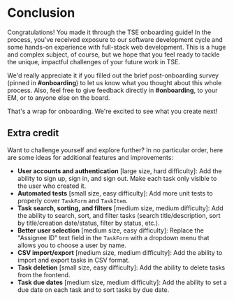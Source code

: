 # Conclusion

Congratulations! You made it through the TSE onboarding guide! In the process, you've received exposure to our software development cycle and some hands-on experience with full-stack web development. This is a huge and complex subject, of course, but we hope that you feel ready to tackle the unique, impactful challenges of your future work in TSE.

We'd really appreciate it if you filled out the brief post-onboarding survey (pinned in **#onboarding**) to let us know what you thought about this whole process. Also, feel free to give feedback directly in **#onboarding**, to your EM, or to anyone else on the board.

That's a wrap for onboarding. We're excited to see what you create next!

## Extra credit

Want to challenge yourself and explore further? In no particular order, here are some ideas for additional features and improvements:

- **User accounts and authentication** [large size, hard difficulty]: Add the ability to sign up, sign in, and sign out. Make each task only visible to the user who created it.
- **Automated tests** [small size, easy difficulty]: Add more unit tests to properly cover `TaskForm` and `TaskItem`.
- **Task search, sorting, and filters** [medium size, medium difficulty]: Add the ability to search, sort, and filter tasks (search title/description, sort by title/creation date/status, filter by status, etc.).
- **Better user selection** [medium size, easy difficulty]: Replace the "Assignee ID" text field in the `TaskForm` with a dropdown menu that allows you to choose a user by name.
- **CSV import/export** [medium size, medium difficulty]: Add the ability to import and export tasks in CSV format.
- **Task deletion** [small size, easy difficulty]: Add the ability to delete tasks from the frontend.
- **Task due dates** [medium size, medium difficulty]: Add the ability to set a due date on each task and to sort tasks by due date.
